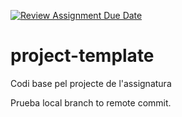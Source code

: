 [![Review Assignment Due Date](https://classroom.github.com/assets/deadline-readme-button-22041afd0340ce965d47ae6ef1cefeee28c7c493a6346c4f15d667ab976d596c.svg)](https://classroom.github.com/a/flg1PHQO)
# project-template
Codi base pel projecte de l'assignatura

Prueba local branch to remote commit.